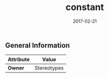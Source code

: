 ﻿---
title: constant
toc: false
type: specs
date: "2017-02-21"
draft: false
specification: VEC
version: 1.1.3
documentType: "Recommendation"
elementType: Class
classes:
  - constant
menu_name: vec-1.1.3
---


## General Information

| Attribute               | Value |
|-------------------------|-------|
| **Owner**               | Stereotypes |
